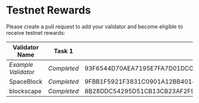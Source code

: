# Testnet Rewards

Please create a pull request to add your validator and become eligible to receive testnet rewards: 

| Validator Name      | Task 1      | Task 2                                                           | Task 3 | Task 4 | Task 5 | Task 6 | Task 7 | Task 8 |
| ------------------- | ----------- | ---------------------------------------------------------------- | ------ | ------ | ------ | ------ | ------ | ------ |
| *Example Validator* | *Completed* | 93F6544D70AEA7195E7FA7D01DCCBF3F600531A1215D25F70D0B59DF83C08535 |        |        |        |        |        |        |
| SpaceBlock          | *Completed* | 9FBB1F5921F3831C0901A12BB40147DBEFB2D11A2B05A5126B26EC97817DACF4 | F58DAFA8CD86E5F253F8ADC1BB40CA295E49FBBB1488AB099632E03CD0101CB5 |        2A31AEB1D41FF454CBECC338814600B841F657492305884873593F93B3D51418 | 6B1F3D87195D2EB111B364716688241844A562E4DCE14FE8BD1FB72EA71D4EBC | A5300D7466597AD1EF1D3C287BFACF3E13E779C28F0C355C3918907E0448388E |        |        |
| blockscape          | *Completed* | 8B28DDC54295D51CB13CB23AF2F9BA716B7131704D2561585CED6427E99F5599 |F5CD7E51C5CDBC4EB5E46F24748DFD30CA274069942378913299AA723C9CF21A|2EB9C495689BC8E27AF97D8FB81AD90DEE4E3D7A0C9B375292490D80A14B8724|BC69855FF2BAB3F5779B788F7514C60F30411607B403A8711A586AFAB9AA08FE|AB34721435AAF369DC485DD6965CF333A02F6742ED9F50748F3040DF30427686|        |        |